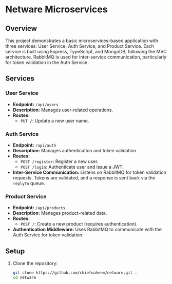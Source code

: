 # Netware Microservices

## Overview

This project demonstrates a basic microservices-based application with three services: User Service, Auth Service, and Product Service. Each service is built using Express, TypeScript, and MongoDB, following the MVC architecture. RabbitMQ is used for inter-service communication, particularly for token validation in the Auth Service.

## Services

### User Service

- **Endpoint:** `/api/users`
- **Description:** Manages user-related operations.
- **Routes:**
  - `PUT /`: Update a new user name.

### Auth Service

- **Endpoint:** `/api/auth`
- **Description:** Manages authentication and token validation.
- **Routes:**
  - `POST /register`: Register a new user.
  - `POST /login`: Authenticate user and issue a JWT.
- **Inter-Service Communication:** Listens on RabbitMQ for token validation requests. Tokens are validated, and a response is sent back via the `replyTo` queue.

### Product Service

- **Endpoint:** `/api/products`
- **Description:** Manages product-related data.
- **Routes:**
  - `POST /`: Create a new product (requires authentication).
  <!-- - `GET /:id`: Get a product by ID. -->
- **Authentication Middleware:** Uses RabbitMQ to communicate with the Auth Service for token validation.

## Setup

1. Clone the repository:

   ```bash
   git clone https://github.com/chiefnaheem/netware.git .
   cd netware
   ```
